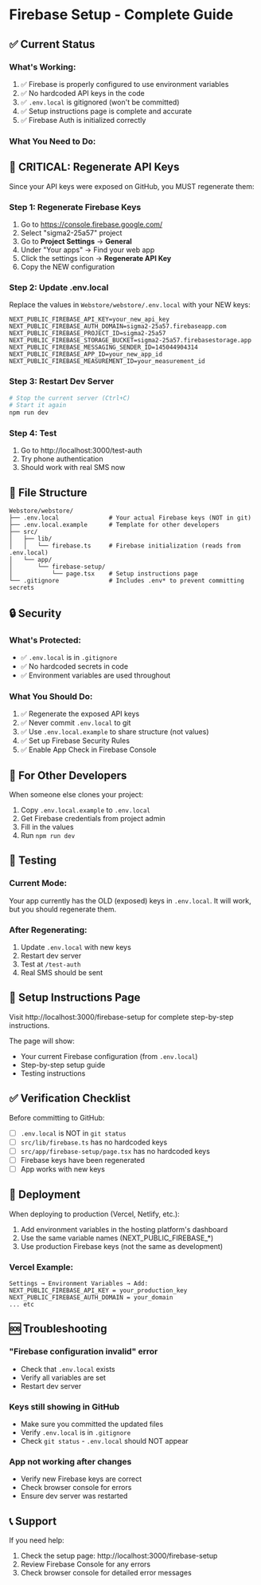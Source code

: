 # Firebase Setup - Complete Guide

## ✅ Current Status

### What's Working:
1. ✅ Firebase is properly configured to use environment variables
2. ✅ No hardcoded API keys in the code
3. ✅ `.env.local` is gitignored (won't be committed)
4. ✅ Setup instructions page is complete and accurate
5. ✅ Firebase Auth is initialized correctly

### What You Need to Do:

## 🚨 CRITICAL: Regenerate API Keys

Since your API keys were exposed on GitHub, you MUST regenerate them:

### Step 1: Regenerate Firebase Keys
1. Go to https://console.firebase.google.com/
2. Select "sigma2-25a57" project
3. Go to **Project Settings** → **General**
4. Under "Your apps" → Find your web app
5. Click the settings icon → **Regenerate API Key**
6. Copy the NEW configuration

### Step 2: Update .env.local
Replace the values in `Webstore/webstore/.env.local` with your NEW keys:

```env
NEXT_PUBLIC_FIREBASE_API_KEY=your_new_api_key
NEXT_PUBLIC_FIREBASE_AUTH_DOMAIN=sigma2-25a57.firebaseapp.com
NEXT_PUBLIC_FIREBASE_PROJECT_ID=sigma2-25a57
NEXT_PUBLIC_FIREBASE_STORAGE_BUCKET=sigma2-25a57.firebasestorage.app
NEXT_PUBLIC_FIREBASE_MESSAGING_SENDER_ID=145044904314
NEXT_PUBLIC_FIREBASE_APP_ID=your_new_app_id
NEXT_PUBLIC_FIREBASE_MEASUREMENT_ID=your_measurement_id
```

### Step 3: Restart Dev Server
```bash
# Stop the current server (Ctrl+C)
# Start it again
npm run dev
```

### Step 4: Test
1. Go to http://localhost:3000/test-auth
2. Try phone authentication
3. Should work with real SMS now

## 📁 File Structure

```
Webstore/webstore/
├── .env.local              # Your actual Firebase keys (NOT in git)
├── .env.local.example      # Template for other developers
├── src/
│   ├── lib/
│   │   └── firebase.ts     # Firebase initialization (reads from .env.local)
│   └── app/
│       └── firebase-setup/
│           └── page.tsx    # Setup instructions page
└── .gitignore              # Includes .env* to prevent committing secrets
```

## 🔒 Security

### What's Protected:
- ✅ `.env.local` is in `.gitignore`
- ✅ No hardcoded secrets in code
- ✅ Environment variables are used throughout

### What You Should Do:
1. ✅ Regenerate the exposed API keys
2. ✅ Never commit `.env.local` to git
3. ✅ Use `.env.local.example` to share structure (not values)
4. ✅ Set up Firebase Security Rules
5. ✅ Enable App Check in Firebase Console

## 📖 For Other Developers

When someone else clones your project:

1. Copy `.env.local.example` to `.env.local`
2. Get Firebase credentials from project admin
3. Fill in the values
4. Run `npm run dev`

## 🧪 Testing

### Current Mode:
Your app currently has the OLD (exposed) keys in `.env.local`. It will work, but you should regenerate them.

### After Regenerating:
1. Update `.env.local` with new keys
2. Restart dev server
3. Test at `/test-auth`
4. Real SMS should be sent

## 📝 Setup Instructions Page

Visit http://localhost:3000/firebase-setup for complete step-by-step instructions.

The page will show:
- Your current Firebase configuration (from `.env.local`)
- Step-by-step setup guide
- Testing instructions

## ✅ Verification Checklist

Before committing to GitHub:
- [ ] `.env.local` is NOT in `git status`
- [ ] `src/lib/firebase.ts` has no hardcoded keys
- [ ] `src/app/firebase-setup/page.tsx` has no hardcoded keys
- [ ] Firebase keys have been regenerated
- [ ] App works with new keys

## 🚀 Deployment

When deploying to production (Vercel, Netlify, etc.):

1. Add environment variables in the hosting platform's dashboard
2. Use the same variable names (NEXT_PUBLIC_FIREBASE_*)
3. Use production Firebase keys (not the same as development)

### Vercel Example:
```
Settings → Environment Variables → Add:
NEXT_PUBLIC_FIREBASE_API_KEY = your_production_key
NEXT_PUBLIC_FIREBASE_AUTH_DOMAIN = your_domain
... etc
```

## 🆘 Troubleshooting

### "Firebase configuration invalid" error
- Check that `.env.local` exists
- Verify all variables are set
- Restart dev server

### Keys still showing in GitHub
- Make sure you committed the updated files
- Verify `.env.local` is in `.gitignore`
- Check `git status` - `.env.local` should NOT appear

### App not working after changes
- Verify new Firebase keys are correct
- Check browser console for errors
- Ensure dev server was restarted

## 📞 Support

If you need help:
1. Check the setup page: http://localhost:3000/firebase-setup
2. Review Firebase Console for any errors
3. Check browser console for detailed error messages

